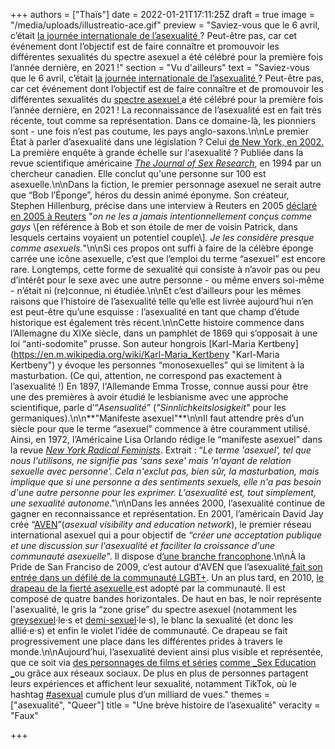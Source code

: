 +++
authors = ["Thaïs"]
date = 2022-01-21T17:11:25Z
draft = true
image = "/media/uploads/illustreatio-ace.gif"
preview = "Saviez-vous que le 6 avril, c’était [la journée internationale de l’asexualité ](https://internationalasexualityday.org/fr/)? Peut-être pas, car cet événement dont l’objectif est de faire connaître et promouvoir les différentes sexualités du spectre asexuel a été célébré pour la première fois l’année dernière, en 2021 !"
section = "Vu d'ailleurs"
text = "Saviez-vous que le 6 avril, c’était [la journée internationale de l’asexualité ](https://internationalasexualityday.org/fr/)? Peut-être pas, car cet événement dont l’objectif est de faire connaître et de promouvoir les différentes sexualités du [spectre asexuel ](http://www.femestella.com/what-is-asexuality-david-jay-aven-interview/)a été célébré pour la première fois l’année dernière, en 2021 ! La reconnaissance de l’asexualité est en fait très récente, tout comme sa représentation. Dans ce domaine-là, les pionniers sont - une fois n’est pas coutume, les pays anglo-saxons.\n\nLe premier État à parler d’asexualité dans une législation ? Celui [de New York, en 2002.](https://assembly.state.ny.us/leg/?default_fld=&leg_video=&bn=A01971&term=2001&Summary=Y&Floor&nbspVotes=Y&Text=Y) La première enquête à grande échelle sur l'asexualité ? Publiée dans la revue scientifique américaine [_The Journal of Sex Research_](https://en.m.wikipedia.org/wiki/The_Journal_of_Sex_Research), en 1994 par un chercheur canadien. Elle conclut qu'une personne sur 100 est asexuelle.\n\nDans la fiction, le premier personnage asexuel ne serait autre que “Bob l’Éponge”, héros du dessin animé éponyme. Son créateur, Stephen Hillenburg, précise dans une interview à Reuters en 2005 [déclaré en 2005 à Reuters]() \"_on ne les a jamais intentionnellement conçus comme gays_ \\[en référence à Bob et son étoile de mer de voisin Patrick, dans lesquels certains voyaient un potentiel couple\\]_. Je les considère presque comme asexuels._\"\n\nSi ces propos ont suffi à faire de la célèbre éponge carrée une icône asexuelle, c’est que l’emploi du terme “asexuel” est encore rare. Longtemps, cette forme de sexualité qui consiste à n’avoir pas ou peu d’intérêt pour le sexe avec une autre personne - ou même envers soi-même - n’était ni (re)connue, ni étudiée.\n\nEt c’est d’ailleurs pour les mêmes raisons que l’histoire de l’asexualité telle qu’elle est livrée aujourd’hui n’en est peut-être qu’une esquisse : l’asexualité en tant que champ d’étude historique est également très récent.\n\nCette histoire commence dans l’Allemagne du XIXe siècle, dans un pamphlet de 1869 qui s’opposait à une loi “anti-sodomite” prusse. Son auteur hongrois [Karl-Maria Kertbeny](https://en.m.wikipedia.org/wiki/Karl-Maria_Kertbeny \"Karl-Maria Kertbeny\") y évoque les personnes “monosexuelles” qui se limitent à la masturbation. (Ce qui, attention, ne correspond pas exactement à l’asexualité !) En 1897, l'Allemande Emma Trosse, connue aussi pour être une des premières à avoir étudié le lesbianisme avec une approche scientifique, parle d’“_Asensualité”_ (_\"Sinnlichkeitslosigkeit\"_ pour les germaniques).\n\n**\"Manifeste asexuel\"**\n\nIl faut attendre près d’un siècle pour que le terme “asexuel” commence à être couramment utilisé. Ainsi, en 1972, l’Américaine Lisa Orlando rédige le “manifeste asexuel” dans la revue [_New York Radical Feminists_](https://en.m.wikipedia.org/wiki/New_York_Radical_Feminists). Extrait : “_Le terme 'asexuel', tel que nous l'utilisons, ne signifie pas 'sans sexe' mais 'n'ayant de relation sexuelle avec personne'. Cela n'exclut pas, bien sûr, la masturbation, mais implique que si une personne a des sentiments sexuels, elle n'a pas besoin d'une autre personne pour les exprimer. L'asexualité est, tout simplement, une sexualité autonome_.\"\n\nDans les années 2000, l’asexualité continue de gagner en reconnaissance et représentation. En 2001, l’américain David Jay crée “[AVEN](https://asexuality.org/)”(_asexual visibility and education network_), le premier réseau international asexuel qui a pour objectif de _“créer une acceptation publique et une discussion sur l'asexualité et faciliter la croissance d'une communauté asexuelle_\". Il dispose d[’une branche francophone](https://fr.asexuality.org/).\n\nÀ la Pride de San Franciso de 2009, c’est autour d'AVEN que l’asexualité[ fait son entrée dans un défilé de la communauté LGBT+](https://www.chron.com/news/article/Gay-Pride-Parade-sizzles-in-San-Francisco-3293697.php). Un an plus tard, en 2010, [le drapeau de la fierté asexuelle ](https://fr.wikipedia.org/wiki/Asexualit%C3%A9#/media/Fichier:Asexual_Pride_Flag.svg)est adopté par la communauté. Il est composé de quatre bandes horizontales. De haut en bas, le noir représente l'asexualité, le gris la “zone grise” du spectre asexuel (notamment les [greysexuel](https://fr.wiktionary.org/wiki/graysexuel)·le·s et [demi-sexuel](https://www.elle.fr/Love-Sexe/News/Desir-et-sentiments-lies-vous-etes-peut-etre-demi-sexuel-ou-demi-romantique-3547349)·le·s), le blanc la sexualité (et donc les allié·e·s) et enfin le violet l’idée de communauté. Ce drapeau se fait progressivement une place dans les différentes prides à travers le monde.\n\nAujourd’hui, l’asexualité devient ainsi plus visible et représentée, que ce soit via [des personnages de films et séries](https://en.wikipedia.org/wiki/List_of_fictional_asexual_characters) [comme _Sex Education _](https://www.digitalspy.com/tv/ustv/a30612262/sex-education-asexual-queer-florence-lgbtq/)ou grâce aux réseaux sociaux. De plus en plus de personnes partagent leurs expériences et affichent leur sexualité, notamment TikTok, où le hashtag [#asexual](https://www.tiktok.com/tag/asexual) cumule plus d’un milliard de vues."
themes = ["asexualité", "Queer"]
title = "Une brève histoire de l’asexualité"
veracity = "Faux"

+++

